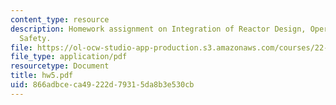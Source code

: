 ```yaml
---
content_type: resource
description: Homework assignment on Integration of Reactor Design, Operations, and
  Safety.
file: https://ol-ocw-studio-app-production.s3.amazonaws.com/courses/22-39-integration-of-reactor-design-operations-and-safety-fall-2006/866adbceca49222d79315da8b3e530cb_hw5.pdf
file_type: application/pdf
resourcetype: Document
title: hw5.pdf
uid: 866adbce-ca49-222d-7931-5da8b3e530cb
---
```

